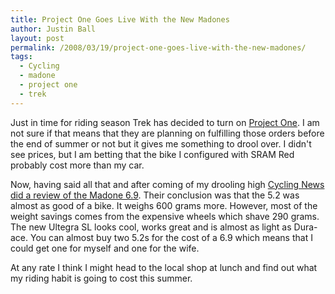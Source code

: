 ```yaml
---
title: Project One Goes Live With the New Madones
author: Justin Ball
layout: post
permalink: /2008/03/19/project-one-goes-live-with-the-new-madones/
tags:
  - Cycling
  - madone
  - project one
  - trek
---
```


Just in time for riding season Trek has decided to turn on [Project One][1]. I am not sure if that means that they are planning on fulfilling those orders before the end of summer or not but it gives me something to drool over. I didn't see prices, but I am betting that the bike I configured with SRAM Red probably cost more than my car.

 [1]: http://projectone.trekbikes.com/

Now, having said all that and after coming of my drooling high [Cycling News did a review of the Madone 6.9][2]. Their conclusion was that the 5.2 was almost as good of a bike. It weighs 600 grams more. However, most of the weight savings comes from the expensive wheels which shave 290 grams. The new Ultegra SL looks cool, works great and is almost as light as Dura-ace. You can almost buy two 5.2s for the cost of a 6.9 which means that I could get one for myself and one for the wife.

 [2]: http://www.cyclingnews.com/tech.php?id=tech/2008/reviews/trek_madone6908

At any rate I think I might head to the local shop at lunch and find out what my riding habit is going to cost this summer.
